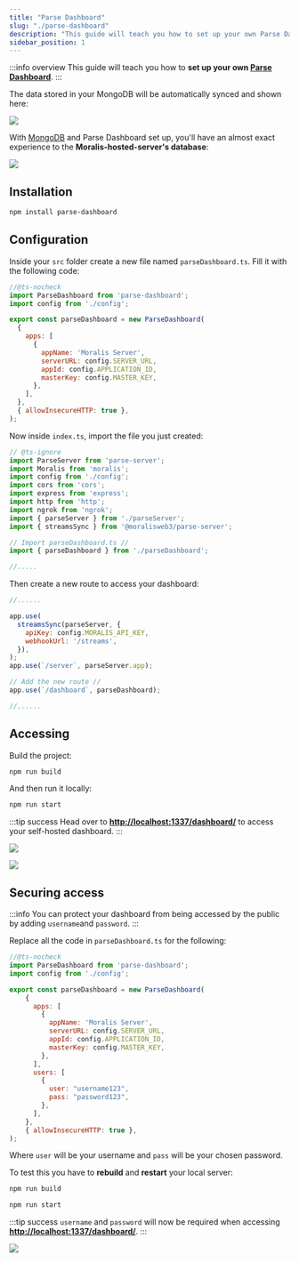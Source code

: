 ```yaml
---
title: "Parse Dashboard"
slug: "./parse-dashboard"
description: "This guide will teach you how to set up your own Parse Dashboard."
sidebar_position: 1
---
```


:::info overview
This guide will teach you how to **set up your own [Parse Dashboard](https://github.com/parse-community/parse-dashboard)**.
:::

The data stored in your MongoDB will be automatically synced and shown here:

![](/img/content/dashboard-1.webp)

With [MongoDB](/web3-data-api/self-hosting-moralis-server/production-environment-setup#use-mongodb-atlas) and Parse Dashboard set up, you'll have an almost exact experience to the **Moralis-hosted-server's database**:

![](/img/content/dashboard-2.webp)

## Installation

```bash npm2yarn
npm install parse-dashboard
```

## Configuration

Inside your `src` folder create a new file named `parseDashboard.ts`. Fill it with the following code:

```javascript src/parseDashboard.ts
//@ts-nocheck
import ParseDashboard from 'parse-dashboard';
import config from './config';

export const parseDashboard = new ParseDashboard(
  {
    apps: [
      {
        appName: 'Moralis Server',
        serverURL: config.SERVER_URL,
        appId: config.APPLICATION_ID,
        masterKey: config.MASTER_KEY,
      },
    ],
  },
  { allowInsecureHTTP: true },
);
```

Now inside `index.ts`, import the file you just created:

```javascript src/index.ts
// @ts-ignore
import ParseServer from 'parse-server';
import Moralis from 'moralis';
import config from './config';
import cors from 'cors';
import express from 'express';
import http from 'http';
import ngrok from 'ngrok';
import { parseServer } from './parseServer';
import { streamsSync } from '@moralisweb3/parse-server';

// Import parseDashboard.ts // 
import { parseDashboard } from './parseDashboard';

//.....
```

Then create a new route to access your dashboard:

```javascript src/index.ts
//......

app.use(
  streamsSync(parseServer, {
    apiKey: config.MORALIS_API_KEY,
    webhookUrl: '/streams',
  }),
);
app.use(`/server`, parseServer.app);

// Add the new route // 
app.use(`/dashboard`, parseDashboard);

//......
```

## Accessing

Build the project:

```bash npm2yarn
npm run build
```

And then run it locally:

```bash npm2yarn
npm run start
```

:::tip success
Head over to **<http://localhost:1337/dashboard/>** to access your self-hosted dashboard.
:::

![](/img/content/dashboard-3.webp)

![](/img/content/dashboard-4.webp)

## Securing access

:::info
You can protect your dashboard from being accessed by the public by adding `username`and `password`.
:::

Replace all the code in `parseDashboard.ts` for the following:

```javascript src/parseDashboard.ts
//@ts-nocheck
import ParseDashboard from 'parse-dashboard';
import config from './config';

export const parseDashboard = new ParseDashboard(
    {
      apps: [
        {
          appName: 'Moralis Server',
          serverURL: config.SERVER_URL,
          appId: config.APPLICATION_ID,
          masterKey: config.MASTER_KEY,
        },
      ],
      users: [
        {
          user: "username123",
          pass: "password123",
        },
      ],
    },
    { allowInsecureHTTP: true },
);
```

Where `user` will be your username and `pass` will be your chosen password.

To test this you have to **rebuild** and **restart** your local server:

```bash npm2yarn
npm run build
```

```bash npm2yarn
npm run start
```

:::tip success
`username` and `password` will now be required when accessing **<http://localhost:1337/dashboard/>**.
:::

![](/img/content/6f65c0b-image.webp)